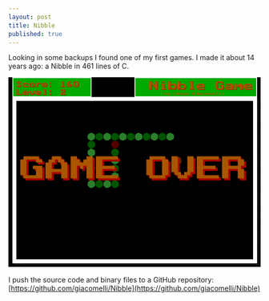 ```yaml
---
layout: post
title: Nibble
published: true
---
```




Looking in some backups I found one of my first games. I made it about 14 years ago: a Nibble in 461 lines of C.

[![](https://raw.githubusercontent.com/giacomelli/Nibble/master/docs/screenshots/nibble_002.png)](https://www.youtube.com/watch?v=ibnpKDo0jDI)

I push the source code and binary files to a GitHub repository: [https://github.com/giacomelli/Nibble](https://github.com/giacomelli/Nibble)
